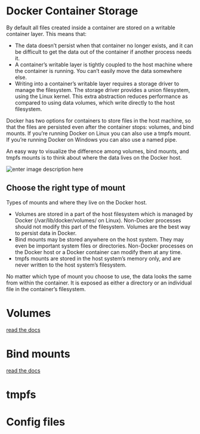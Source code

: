 # Docker Container Storage

By default all files created inside a container are stored on a writable container layer. 
This means that:

* The data doesn’t persist when that container no longer exists, and it can be difficult to get the data out of the container if another process needs it.
 * A container’s writable layer is tightly coupled to the host machine where the container is running. You can’t easily move the data somewhere else.
 * Writing into a container’s writable layer requires a storage driver to manage the filesystem. The storage driver provides a union filesystem, using the Linux kernel. This extra abstraction reduces performance as compared to using data volumes, which write directly to the host filesystem.

Docker has two options for containers to store files in the host machine, so that the files are persisted even after the container stops: volumes, and bind mounts. If you’re running Docker on Linux you can also use a tmpfs mount. If you’re running Docker on Windows you can also use a named pipe.

An easy way to visualize the difference among volumes, bind mounts, and tmpfs mounts is to think about where the data lives on the Docker host.

![enter image description here](https://github.com/joe-speedboat/workshop.docker/raw/main/images/types-of-mounts.png)
## Choose the right type of mount
Types of mounts and where they live on the Docker host.
* Volumes are stored in a part of the host filesystem which is managed by Docker (/var/lib/docker/volumes/ on Linux). Non-Docker processes should not modify this part of the filesystem. Volumes are the best way to persist data in Docker.
* Bind mounts may be stored anywhere on the host system. They may even be important system files or directories. Non-Docker processes on the Docker host or a Docker container can modify them at any time.
* tmpfs mounts are stored in the host system’s memory only, and are never written to the host system’s filesystem.

No matter which type of mount you choose to use, the data looks the same from within the container. 
It is exposed as either a directory or an individual file in the container’s filesystem.

# Volumes
[read the docs](https://docs.docker.com/storage/volumes/)


# Bind mounts
[read the docs](https://docs.docker.com/storage/bind-mounts/)

# tmpfs


# Config files

<!--stackedit_data:
eyJoaXN0b3J5IjpbMTIyOTczNzk5MywtMTM4OTI4NjU1NV19
-->
